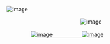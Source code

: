 ![image](https://github.com/user-attachments/assets/2f1b4653-6392-4561-863e-da587d06026d)



ㅤㅤㅤㅤㅤㅤㅤㅤㅤㅤㅤㅤㅤㅤㅤ![image](https://github.com/user-attachments/assets/351a901c-43cc-4067-85b6-4853568fdefb)



ㅤㅤㅤㅤㅤ<a href="https://www.tiktok.com/@mxx3a_">![image](https://github.com/user-attachments/assets/a2fae667-e616-4d29-8f3d-721b9ac6860d)ㅤㅤㅤㅤㅤㅤ<a href="https://discordid.netlify.app/?id=873902369354706945">![image](https://github.com/user-attachments/assets/3c392470-d929-444f-8063-fcb697860aed)


></img>

